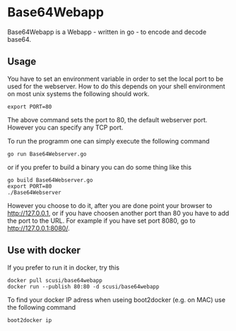 # Base64Webapp
Base64Webapp is a Webapp - written in go - to encode and decode base64.

## Usage

You have to set an environment variable in order to set the local port to be used for the webserver. How to do this depends on your shell environment on most unix systems the following should work.

    export PORT=80

The above command sets the port to 80, the default webserver port. However you can specify any TCP port.

To run the programm one can simply execute the following command

    go run Base64Webserver.go
    
or if you prefer to build a binary you can do some thing like this

    go build Base64Webserver.go
    export PORT=80
    ./Base64Webserver

However you choose to do it, after you are done point your browser to http://127.0.0.1, or if you have choosen another port than 80 you have to add the port to the URL. For example if you have set port 8080, go to http://127.0.0.1:8080/. 

## Use with docker

If you prefer to run it in docker, try this

    docker pull scusi/base64webapp
    docker run --publish 80:80 -d scusi/base64webapp

To find your docker IP adress when useing boot2docker (e.g. on MAC) use the following command

    boot2docker ip
